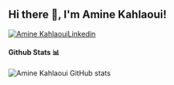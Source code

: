 <h2> Hi there 👋, I'm Amine Kahlaoui! </h2>
    
[![Amine KahlaouiLinkedin](https://img.shields.io/badge/LinkedIn-0077B5?style=for-the-badge&logo=linkedin&logoColor=white)](https://www.linkedin.com/in/amine-kahlaoui-327572b3/)


#### Github Stats 📊

![Amine Kahlaoui GitHub stats](https://github-readme-stats.vercel.app/api?username=amine7777&show_icons=true&theme=radical)

